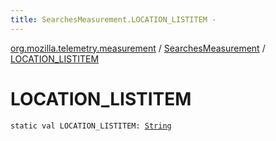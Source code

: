 ```yaml
---
title: SearchesMeasurement.LOCATION_LISTITEM - 
---
```


[org.mozilla.telemetry.measurement](../index.html) / [SearchesMeasurement](index.html) / [LOCATION_LISTITEM](./-l-o-c-a-t-i-o-n_-l-i-s-t-i-t-e-m.html)

# LOCATION_LISTITEM

`static val LOCATION_LISTITEM: `[`String`](https://kotlinlang.org/api/latest/jvm/stdlib/kotlin/-string/index.html)